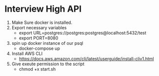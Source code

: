 # Interview High API

1. Make Sure docker is installed.
2. Export necessary variables
    - export URL=postgres://postgres:postgres@localhost:5432/test
    - export PORT=8080
3. spin up docker instance of our psql
    - docker-compose up
4. Install AWS CLI
    - https://docs.aws.amazon.com/cli/latest/userguide/install-cliv1.html
4. Give exeute permission to the script
    - chmod +x start.sh

